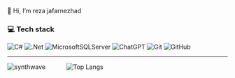 👋 Hi, I’m reza jafarnezhad 
<h3>💻 Tech stack</h3>

![C#](https://img.shields.io/badge/c%23-%23239120.svg?style=for-the-badge&logo=csharp&logoColor=white)
![.Net](https://img.shields.io/badge/.NET-5C2D91?style=for-the-badge&logo=.net&logoColor=white)
![MicrosoftSQLServer](https://img.shields.io/badge/Microsoft%20SQL%20Server-CC2927?style=for-the-badge&logo=microsoft%20sql%20server&logoColor=white)
![ChatGPT](https://img.shields.io/badge/chatGPT-74aa9c?style=for-the-badge&logo=openai&logoColor=white)
![Git](https://img.shields.io/badge/git-%23F05033.svg?style=for-the-badge&logo=git&logoColor=white)
![GitHub](https://img.shields.io/badge/github-%23121011.svg?style=for-the-badge&logo=github&logoColor=white)

---

![synthwave](https://github-readme-stats.vercel.app/api?username=rezajafarnezhad&show_icons=true&hide=contribs,prs&cache_seconds=86400&theme=synthwave)
&nbsp;&nbsp;&nbsp;&nbsp;&nbsp;&nbsp;&nbsp;&nbsp;&nbsp;&nbsp;
![Top Langs](https://github-readme-stats.vercel.app/api/top-langs/?username=rezajafarnezhad&layout=compact)
